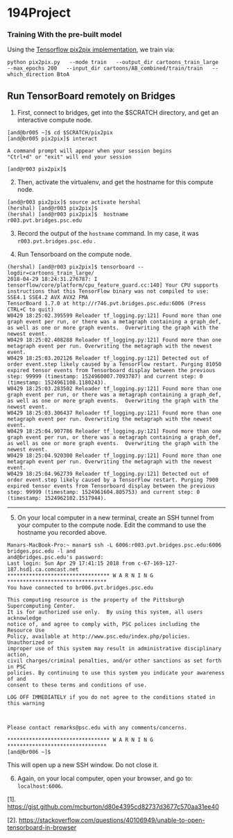 # 194Project


### Training With the pre-built model

Using the [Tensorflow pix2pix implementation](https://github.com/affinelayer/pix2pix-tensorflow), we train via:

```
python pix2pix.py   --mode train   --output_dir cartoons_train_large   --max_epochs 200   --input_dir cartoons/AB_combined/train/train   --which_direction BtoA
```

## Run TensorBoard remotely on Bridges


1. First, connect to bridges, get into the $SCRATCH directory, and get an interactive compute node.
```
[and@br005 ~]$ cd $SCRATCH/pix2pix
[and@br005 pix2pix]$ interact

A command prompt will appear when your session begins
"Ctrl+d" or "exit" will end your session

[and@r003 pix2pix]$ 
```


2. Then, activate the virtualenv, and get the hostname for this compute node.
```
[and@r003 pix2pix]$ source activate hershal
(hershal) [and@r003 pix2pix]$ 
(hershal) [and@r003 pix2pix]$  hostname
r003.pvt.bridges.psc.edu
```

3. Record the output of the `hostname` command. In my case, it was `r003.pvt.bridges.psc.edu` .


4. Run Tensorboard on the compute node.

```
(hershal) [and@r003 pix2pix]$ tensorboard --logdir=cartoons_train_large/
2018-04-29 18:24:31.276787: I tensorflow/core/platform/cpu_feature_guard.cc:140] Your CPU supports instructions that this TensorFlow binary was not compiled to use: SSE4.1 SSE4.2 AVX AVX2 FMA
TensorBoard 1.7.0 at http://r746.pvt.bridges.psc.edu:6006 (Press CTRL+C to quit)
W0429 18:25:02.395599 Reloader tf_logging.py:121] Found more than one graph event per run, or there was a metagraph containing a graph_def, as well as one or more graph events.  Overwriting the graph with the newest event.
W0429 18:25:02.408288 Reloader tf_logging.py:121] Found more than one metagraph event per run. Overwriting the metagraph with the newest event.
W0429 18:25:03.202126 Reloader tf_logging.py:121] Detected out of order event.step likely caused by a TensorFlow restart. Purging 81050 expired tensor events from Tensorboard display between the previous step: 99999 (timestamp: 1524960007.7093787) and current step: 0 (timestamp: 1524961108.1180243).
W0429 18:25:03.283502 Reloader tf_logging.py:121] Found more than one graph event per run, or there was a metagraph containing a graph_def, as well as one or more graph events.  Overwriting the graph with the newest event.
W0429 18:25:03.306437 Reloader tf_logging.py:121] Found more than one metagraph event per run. Overwriting the metagraph with the newest event.
W0429 18:25:04.907786 Reloader tf_logging.py:121] Found more than one graph event per run, or there was a metagraph containing a graph_def, as well as one or more graph events.  Overwriting the graph with the newest event.
W0429 18:25:04.920300 Reloader tf_logging.py:121] Found more than one metagraph event per run. Overwriting the metagraph with the newest event.
W0429 18:25:04.962739 Reloader tf_logging.py:121] Detected out of order event.step likely caused by a TensorFlow restart. Purging 7900 expired tensor events from Tensorboard display between the previous step: 99999 (timestamp: 1524961604.805753) and current step: 0 (timestamp: 1524962102.1517944).
```

----

5. On your local computer in a new terminal, create an SSH tunnel from your computer to the compute node. Edit the command to use the hostname you recorded above.

```
Manars-MacBook-Pro:~ manar$ ssh -L 6006:r003.pvt.bridges.psc.edu:6006 bridges.psc.edu -l and
and@bridges.psc.edu's password: 
Last login: Sun Apr 29 17:41:15 2018 from c-67-169-127-187.hsd1.ca.comcast.net
********************************* W A R N I N G ********************************
You have connected to br006.pvt.bridges.psc.edu 

This computing resource is the property of the Pittsburgh Supercomputing Center. 
It is for authorized use only.  By using this system, all users acknowledge 
notice of, and agree to comply with, PSC polices including the Resource Use 
Policy, available at http://www.psc.edu/index.php/policies. Unauthorized or 
improper use of this system may result in administrative disciplinary action, 
civil charges/criminal penalties, and/or other sanctions as set forth in PSC 
policies. By continuing to use this system you indicate your awareness of and 
consent to these terms and conditions of use.

LOG OFF IMMEDIATELY if you do not agree to the conditions stated in this warning

 

Please contact remarks@psc.edu with any comments/concerns.

********************************* W A R N I N G ********************************
[and@br006 ~]$ 

```

This will open up a new SSH window. Do not close it.


6. Again, on your local computer, open your browser, and go to: `localhost:6006`.



[1]. https://gist.github.com/mcburton/d80e4395cd82737d3677c570aa31ee40

[2]. https://stackoverflow.com/questions/40106949/unable-to-open-tensorboard-in-browser
